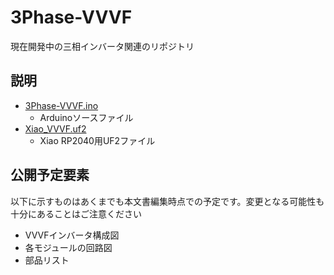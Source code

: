 # 3Phase-VVVF

現在開発中の三相インバータ関連のリポジトリ

## 説明

- [3Phase-VVVF.ino](./3Phase-VVVF.ino)
  - Arduinoソースファイル
- [Xiao_VVVF.uf2](./UF2/Xiao_VVVF.uf2)
  - Xiao RP2040用UF2ファイル

## 公開予定要素

以下に示すものはあくまでも本文書編集時点での予定です。変更となる可能性も十分にあることはご注意ください

- VVVFインバータ構成図
- 各モジュールの回路図
- 部品リスト
